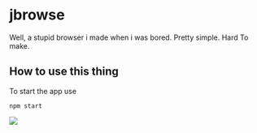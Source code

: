 # jbrowse
Well, a stupid browser i made when i was bored. Pretty simple. Hard To make.

## How to use this thing

To start the app use
```
npm start
```
![](https://i.imgur.com/PD5cpEn.png)


